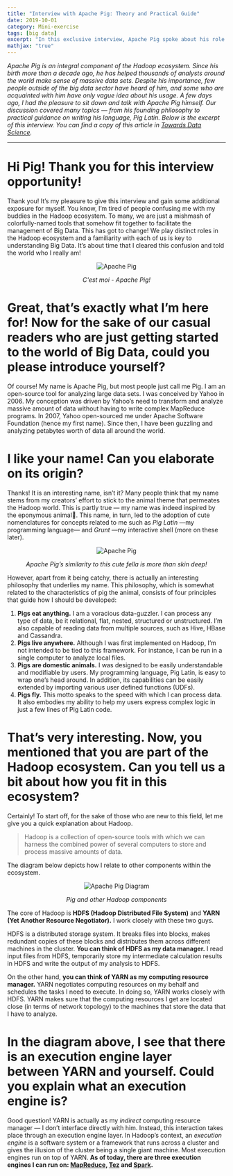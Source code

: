 ```yaml
---
title: "Interview with Apache Pig: Theory and Practical Guide"
date: 2019-10-01
category: Mini-exercise
tags: [big data]
excerpt: "In this exclusive interview, Apache Pig spoke about his role in the Hadoop ecosystem and elaborated on his use cases and his differences from other Hadoop components such as Hive and Spark. He also provided some practical guidance on how to start using him. Let’s hear what Pig has to say!"
mathjax: "true"
---
```


*Apache Pig is an integral component of the Hadoop ecosystem. Since his birth more than a decade ago, he has helped thousands of analysts around the world make sense of massive data sets. Despite his importance, few people outside of the big data sector have heard of him, and some who are acquainted with him have only vague idea about his usage. A few days ago, I had the pleasure to sit down and talk with Apache Pig himself. Our discussion covered many topics — from his founding philosophy to practical guidance on writing his language, Pig Latin. Below is the excerpt of this interview. You can find a copy of this article in [Towards Data Science](https://towardsdatascience.com/interview-with-apache-pig-theory-and-practical-guide-6c44f06a4ca9).*

---

# Hi Pig! Thank you for this interview opportunity!

Thank you! It’s my pleasure to give this interview and gain some additional exposure for myself.
You know, I’m tired of people confusing me with my buddies in the Hadoop ecosystem. To many, we are just a mishmash of colorfully-named tools that somehow fit together to facilitate the management of Big Data. This has got to change! We play distinct roles in the Hadoop ecosystem and a familiarity with each of us is key to understanding Big Data. It’s about time that I cleared this confusion and told the world who I really am!

<p style="text-align: center;">
<img src="https://miro.medium.com/max/452/0*KauzwM211rZFxp5G" alt="Apache Pig">
</p>
<p style="text-align: center;">
<i>C'est moi - Apache Pig!</i>
</p>

# Great, that’s exactly what I’m here for! Now for the sake of our casual readers who are just getting started to the world of Big Data, could you please introduce yourself?

Of course! My name is Apache Pig, but most people just call me Pig. I am an open-source tool for analyzing large data sets.
I was conceived by Yahoo in 2006. My conception was driven by Yahoo’s need to transform and analyze massive amount of data without having to write complex MapReduce programs. In 2007, Yahoo open-sourced me under Apache Software Foundation (hence my first name). Since then, I have been guzzling and analyzing petabytes worth of data all around the world.

# I like your name! Can you elaborate on its origin?

Thanks! It is an interesting name, isn’t it? Many people think that my name stems from my creators’ effort to stick to the animal theme that permeates the Hadoop world. This is partly true — my name was indeed inspired by the eponymous animal🐷. This name, in turn, led to the adoption of cute nomenclatures for concepts related to me such as *Pig Latin* ⁠—my programming language— and *Grunt⁠* —my interactive shell (more on these later).

<p style="text-align: center;">
<img src="https://miro.medium.com/max/2930/0*aXJz9_1KyMUXoMg3" alt="Apache Pig">
</p>
<p style="text-align: center;">
<i>Apache Pig’s similarity to this cute fella is more than skin deep!</i>
</p>

However, apart from it being catchy, there is actually an interesting philosophy that underlies my name. This philosophy, which is somewhat related to the characteristics of pig the animal, consists of four principles that guide how I should be developed:
1. **Pigs eat anything.** I am a voracious data-guzzler. I can process any type of data, be it relational, flat, nested, structured or unstructured. I’m also capable of reading data from multiple sources, such as Hive, HBase and Cassandra.
2. **Pigs live anywhere.** Although I was first implemented on Hadoop, I’m not intended to be tied to this framework. For instance, I can be run in a single computer to analyze local files.
3. **Pigs are domestic animals.** I was designed to be easily understandable and modifiable by users. My programming language, Pig Latin, is easy to wrap one’s head around. In addition, its capabilities can be easily extended by importing various user defined functions (UDFs).
4. **Pigs fly.** This motto speaks to the speed with which I can process data. It also embodies my ability to help my users express complex logic in just a few lines of Pig Latin code.

# That’s very interesting. Now, you mentioned that you are part of the Hadoop ecosystem. Can you tell us a bit about how you fit in this ecosystem?

Certainly! To start off, for the sake of those who are new to this field, let me give you a quick explanation about Hadoop.

>  Hadoop is a collection of open-source tools with which we can harness the combined power of several computers to store and process massive amounts of data.

The diagram below depicts how I relate to other components within the ecosystem.

<p style="text-align: center;">
<img src="https://miro.medium.com/max/2142/1*0eSXK6JvX3A0z22FUPZpDg.png" alt="Apache Pig Diagram">
</p>
<p style="text-align: center;">
<i>Pig and other Hadoop components</i>
</p>

The core of Hadoop is **HDFS (Hadoop Distributed File System)** and **YARN (Yet Another Resource Negotiator).** I work closely with these two guys.

HDFS is a distributed storage system. It breaks files into blocks, makes redundant copies of these blocks and distributes them across different machines in the cluster. **You can think of HDFS as my data manager.** I read input files from HDFS, temporarily store my intermediate calculation results in HDFS and write the output of my analysis to HDFS.

On the other hand, **you can think of YARN as my computing resource manager.** YARN negotiates computing resources on my behalf and schedules the tasks I need to execute. In doing so, YARN works closely with HDFS. YARN makes sure that the computing resources I get are located close (in terms of network topology) to the machines that store the data that I have to analyze.

# In the diagram above, I see that there is an execution engine layer between YARN and yourself. Could you explain what an execution engine is?

Good question! YARN is actually as my *indirect* computing resource manager — I don’t interface directly with him. Instead, this interaction takes place through an execution engine layer. In Hadoop’s context, an *execution engine* is a software system or a framework that runs across a cluster and gives the illusion of the cluster being a single giant machine. Most execution engines run on top of YARN. **As of today, there are three execution engines I can run on: [MapReduce](https://hadoop.apache.org/docs/r1.2.1/mapred_tutorial.html), [Tez](https://tez.apache.org/) and [Spark](https://spark.apache.org/).**
